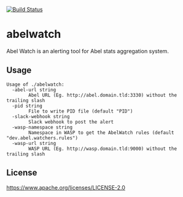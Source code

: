 [![Build Status](https://travis-ci.org/indix/abelwatch.svg?branch=master)](https://travis-ci.org/indix/abelwatch)
# abelwatch

Abel Watch is an alerting tool for Abel stats aggregation system.

## Usage
```
Usage of ./abelwatch:
  -abel-url string
    	Abel URL (Eg. http://abel.domain.tld:3330) without the trailing slash
  -pid string
    	File to write PID file (default "PID")
  -slack-webhook string
    	Slack webhook to post the alert
  -wasp-namespace string
    	Namespace in WASP to get the AbelWatch rules (default "dev.abel.watchers.rules")
  -wasp-url string
    	WASP URL (Eg. http://wasp.domain.tld:9000) without the trailing slash
```

## License
https://www.apache.org/licenses/LICENSE-2.0
